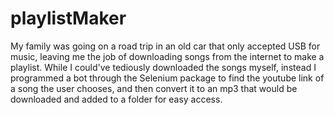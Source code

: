 # playlistMaker

My family was going on a road trip in an old car that only accepted USB for music, leaving me the job of downloading songs from the internet to make a playlist. While I could've tediously downloaded the songs myself, instead I programmed a bot through the Selenium package to find the youtube link of a song the user chooses, and then convert it to an mp3 that would be downloaded and added to a folder for easy access.
